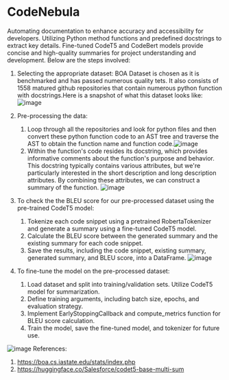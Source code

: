 # CodeNebula
Automating documentation to enhance accuracy and accessibility for developers. Utilizing Python method functions and predefined docstrings to extract key details. Fine-tuned CodeT5 and CodeBert models provide concise and high-quality summaries for project understanding and development.
Below are the steps involved:
1. Selecting the appropriate dataset: BOA Dataset is chosen as it is benchmarked and has passed numerous quality tets. It also consists of 1558 matured github repositories that contain numerous python function with docstrings.Here is a snapshot of what this dataset looks like:
   ![image](https://github.com/LaurynArora1/CodeNebula/assets/79740749/8554df9c-8d27-4a4a-a18e-1ffd49b5b151)

3. Pre-processing the data:
   1. Loop through all the repositories and look for python files and then convert these python function code to an AST tree and traverse the AST to obtain the function name and function code.![image](https://github.com/LaurynArora1/CodeNebula/assets/79740749/f4971982-a87c-48e4-ab39-50ce274851ee)
   2. Within the function's code resides its docstring, which provides informative comments about the function's purpose and behavior. This docstring typically contains various attributes, but we're particularly interested in the short description and long description attributes. By combining these attributes, we can construct a summary of the function.
![image](https://github.com/LaurynArora1/CodeNebula/assets/79740749/777d22a8-719d-46b5-a272-5abd20c3df91)

2. To check the the BLEU score for our pre-processed dataset using the pre-trained CodeT5 model:
   1. Tokenize each code snippet using a pretrained RobertaTokenizer and generate a summary using a fine-tuned CodeT5 model.
   2. Calculate the BLEU score between the generated summary and the existing summary for each code snippet.
   3. Save the results, including the code snippet, existing summary, generated summary, and BLEU score, into a DataFrame.
![image](https://github.com/LaurynArora1/CodeNebula/assets/79740749/0e63ac4b-1b8e-465a-8625-1cd8e6f72527)


4. To fine-tune the model on the pre-processed dataset:
   1. Load dataset and split into training/validation sets. Utilize CodeT5 model for summarization.
   2. Define training arguments, including batch size, epochs, and evaluation strategy.
   3. Implement EarlyStoppingCallback and compute_metrics function for BLEU score calculation.
   4. Train the model, save the fine-tuned model, and tokenizer for future use.
 
![image](https://github.com/LaurynArora1/CodeNebula/assets/79740749/9587afe7-149e-4985-80d4-2f27efadf43a)
References:
1. https://boa.cs.iastate.edu/stats/index.php
2. https://huggingface.co/Salesforce/codet5-base-multi-sum

